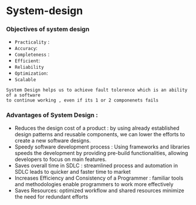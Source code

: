 # System-design

### Objectives of system design 
- `Practicality` :
- `Accuracy`:
- `Completeness` :
- `Efficient`:
- `Reliability`
- `Optimization`:
- `Scalable`

```
System Design helps us to achieve fault tolerence which is an ability of a software 
to continue working , even if its 1 or 2 componenets fails
```

### Advantages of System Design :
- Reduces the design cost of a product : by using already established design patterns and 
reusable components, we can lower the efforts to create a new software designs.
- Speedy software development process : Using frameworks and libraries speeds the 
development by providing pre-build functionalities, allowing developers to focus on main features.
- Saves overall time in SDLC : streamlined process and automation in SDLC leads to quicker and faster 
time to market
- Increases Efficiency and Consistency of a Programmer : familiar tools and methodologies enable
programmers to work more effectively
- Saves Resources: optimized workflow and shared resources minimize the need for redundant efforts
